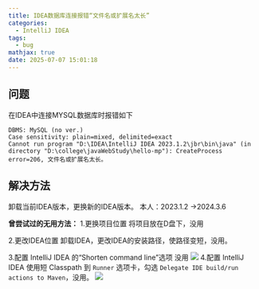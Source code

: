 ```yaml
---
title: IDEA数据库连接报错“文件名或扩展名太长”
categories:
  - IntelliJ IDEA
tags:
  - bug
mathjax: true
date: 2025-07-07 15:01:18
---
```

## 问题
在IDEA中连接MYSQL数据库时报错如下
```
DBMS: MySQL (no ver.)
Case sensitivity: plain=mixed, delimited=exact
Cannot run program "D:\IDEA\IntelliJ IDEA 2023.1.2\jbr\bin\java" (in directory "D:\college\javaWebStudy\hello-mp"): CreateProcess error=206, 文件名或扩展名太长。
```

## 解决方法
卸载当前IDEA版本，更换新的IDEA版本。
本人：2023.1.2 ->2024.3.6

**曾尝试过的无用方法：**
1.更换项目位置
将项目放在D盘下，没用

2.更改IDEA位置
卸载IDEA，更改IDEA的安装路径，使路径变短，没用。

3.配置 IntelliJ IDEA 的“Shorten command line”选项
没用
![](file-20250707145907064.png)
4.配置 IntelliJ IDEA 使用短 Classpath
到 `Runner` 选项卡，勾选 `Delegate IDE build/run actions to Maven`，没用。
![](file-20250707145726442.png)
